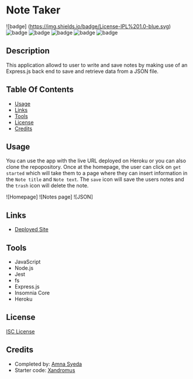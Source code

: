 
# Note Taker
![badge] (https://img.shields.io/badge/License-IPL%201.0-blue.svg) ![badge](https://img.shields.io/badge/-HTML-red) ![badge](https://img.shields.io/badge/-CSS-red) ![badge](https://img.shields.io/badge/-Javascript-red) ![badge](https://img.shields.io/badge/-Node.js-red) ![badge](https://img.shields.io/badge/-Express.js-red) 

## Description
This application allowd to user to write and save notes by making use of an Express.js back end to save and retrieve data from a JSON file.

## Table Of Contents
* [Usage](#usage)
* [Links](#links)
* [Tools](#tools)
* [License](#license)
* [Credits](#credits)
  
## Usage
You can use the app with the live URL deployed on Heroku or you can also clone the repopository. Once at the homepage, the user can click on `get started` which will take them to a page where they can insert information in the `Note title` and `Note text`. The `save` icon will save the users notes and the `trash` icon will delete the note. 

![Homepage]
![Notes page]
![JSON]

## Links
* [Deployed Site](https://note-taker0721.herokuapp.com/)

## Tools
* JavaScript
* Node.js
* Jest
* fs
* Express.js
* Insomnia Core
* Heroku

## License
[ISC License](https://choosealicense.com/licenses/isc/)

## Credits
* Completed by: [Amna Syeda](https://github.com/amnasyeda)
* Starter code: [Xandromus](https://github.com/Xandromus)
